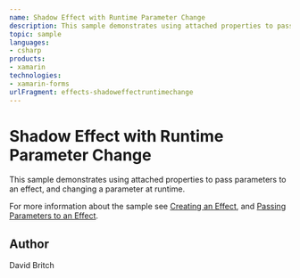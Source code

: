 ```yaml
---
name: Shadow Effect with Runtime Parameter Change
description: This sample demonstrates using attached properties to pass parameters to an effect, and changing a parameter at runtime. For more information about the sample see Creating an Effect, and Passing Parameters to an Effect.
topic: sample
languages:
- csharp
products:
- xamarin
technologies:
- xamarin-forms
urlFragment: effects-shadoweffectruntimechange
---
```

Shadow Effect with Runtime Parameter Change
===========================================

This sample demonstrates using attached properties to pass parameters to an effect, and changing a parameter at runtime.

For more information about the sample see [Creating an Effect](https://developer.xamarin.com/guides/xamarin-forms/effects/creating/), and [Passing Parameters to an Effect](https://developer.xamarin.com/guides/xamarin-forms/effects/passing-parameters/).

Author
------

David Britch
